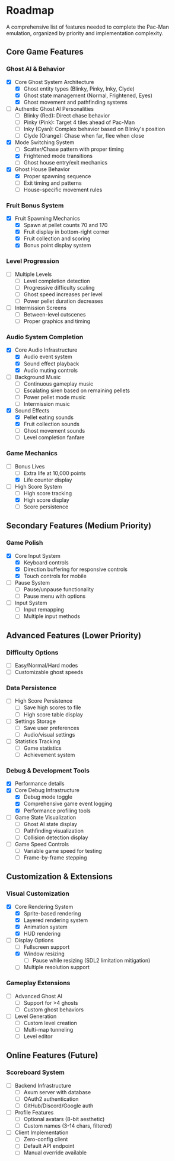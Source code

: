 # Roadmap

A comprehensive list of features needed to complete the Pac-Man emulation, organized by priority and implementation complexity.

## Core Game Features

### Ghost AI & Behavior

- [x] Core Ghost System Architecture
  - [x] Ghost entity types (Blinky, Pinky, Inky, Clyde)
  - [x] Ghost state management (Normal, Frightened, Eyes)
  - [x] Ghost movement and pathfinding systems
- [ ] Authentic Ghost AI Personalities
  - [ ] Blinky (Red): Direct chase behavior
  - [ ] Pinky (Pink): Target 4 tiles ahead of Pac-Man
  - [ ] Inky (Cyan): Complex behavior based on Blinky's position
  - [ ] Clyde (Orange): Chase when far, flee when close
- [x] Mode Switching System
  - [ ] Scatter/Chase pattern with proper timing
  - [x] Frightened mode transitions
  - [ ] Ghost house entry/exit mechanics
- [x] Ghost House Behavior
  - [x] Proper spawning sequence
  - [ ] Exit timing and patterns
  - [ ] House-specific movement rules

### Fruit Bonus System

- [x] Fruit Spawning Mechanics
  - [x] Spawn at pellet counts 70 and 170
  - [x] Fruit display in bottom-right corner
  - [x] Fruit collection and scoring
  - [x] Bonus point display system

### Level Progression

- [ ] Multiple Levels
  - [ ] Level completion detection
  - [ ] Progressive difficulty scaling
  - [ ] Ghost speed increases per level
  - [ ] Power pellet duration decreases
- [ ] Intermission Screens
  - [ ] Between-level cutscenes
  - [ ] Proper graphics and timing

### Audio System Completion

- [x] Core Audio Infrastructure
  - [x] Audio event system
  - [x] Sound effect playback
  - [x] Audio muting controls
- [ ] Background Music
  - [ ] Continuous gameplay music
  - [ ] Escalating siren based on remaining pellets
  - [ ] Power pellet mode music
  - [ ] Intermission music
- [x] Sound Effects
  - [x] Pellet eating sounds
  - [x] Fruit collection sounds
  - [ ] Ghost movement sounds
  - [ ] Level completion fanfare

### Game Mechanics

- [ ] Bonus Lives
  - [ ] Extra life at 10,000 points
  - [x] Life counter display
- [ ] High Score System
  - [ ] High score tracking
  - [x] High score display
  - [ ] Score persistence

## Secondary Features (Medium Priority)

### Game Polish

- [x] Core Input System
  - [x] Keyboard controls
  - [x] Direction buffering for responsive controls
  - [x] Touch controls for mobile
- [ ] Pause System
  - [ ] Pause/unpause functionality
  - [ ] Pause menu with options
- [ ] Input System
  - [ ] Input remapping
  - [ ] Multiple input methods

## Advanced Features (Lower Priority)

### Difficulty Options

- [ ] Easy/Normal/Hard modes
- [ ] Customizable ghost speeds

### Data Persistence

- [ ] High Score Persistence
  - [ ] Save high scores to file
  - [ ] High score table display
- [ ] Settings Storage
  - [ ] Save user preferences
  - [ ] Audio/visual settings
- [ ] Statistics Tracking
  - [ ] Game statistics
  - [ ] Achievement system

### Debug & Development Tools

- [x] Performance details
- [x] Core Debug Infrastructure
  - [x] Debug mode toggle
  - [x] Comprehensive game event logging
  - [x] Performance profiling tools
- [ ] Game State Visualization
  - [ ] Ghost AI state display
  - [ ] Pathfinding visualization
  - [ ] Collision detection display
- [ ] Game Speed Controls
  - [ ] Variable game speed for testing
  - [ ] Frame-by-frame stepping

## Customization & Extensions

### Visual Customization

- [x] Core Rendering System
  - [x] Sprite-based rendering
  - [x] Layered rendering system
  - [x] Animation system
  - [x] HUD rendering
- [ ] Display Options
  - [ ] Fullscreen support
  - [x] Window resizing
    - [ ] Pause while resizing (SDL2 limitation mitigation)
  - [ ] Multiple resolution support

### Gameplay Extensions

- [ ] Advanced Ghost AI
  - [ ] Support for >4 ghosts
  - [ ] Custom ghost behaviors
- [ ] Level Generation
  - [ ] Custom level creation
  - [ ] Multi-map tunneling
  - [ ] Level editor

## Online Features (Future)

### Scoreboard System

- [ ] Backend Infrastructure
  - [ ] Axum server with database
  - [ ] OAuth2 authentication
  - [ ] GitHub/Discord/Google auth
- [ ] Profile Features
  - [ ] Optional avatars (8-bit aesthetic)
  - [ ] Custom names (3-14 chars, filtered)
- [ ] Client Implementation
  - [ ] Zero-config client
  - [ ] Default API endpoint
  - [ ] Manual override available
